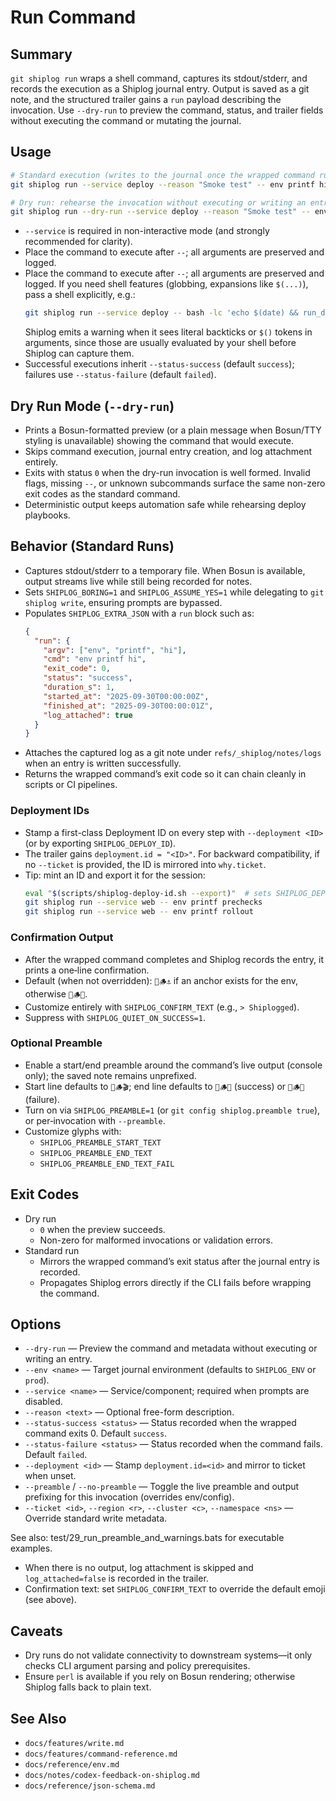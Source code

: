 # Run Command

## Summary
`git shiplog run` wraps a shell command, captures its stdout/stderr, and records the execution as a Shiplog journal entry. Output is saved as a git note, and the structured trailer gains a `run` payload describing the invocation. Use `--dry-run` to preview the command, status, and trailer fields without executing the command or mutating the journal.

## Usage
```bash
# Standard execution (writes to the journal once the wrapped command runs)
git shiplog run --service deploy --reason "Smoke test" -- env printf hi

# Dry run: rehearse the invocation without executing or writing an entry
git shiplog run --dry-run --service deploy --reason "Smoke test" -- env printf hi
```

- `--service` is required in non-interactive mode (and strongly recommended for clarity).
- Place the command to execute after `--`; all arguments are preserved and logged.
 - Place the command to execute after `--`; all arguments are preserved and logged. If you need shell features (globbing, expansions like `$(...)`), pass a shell explicitly, e.g.:
   ```bash
   git shiplog run --service deploy -- bash -lc 'echo $(date) && run_deploy'
   ```
   Shiplog emits a warning when it sees literal backticks or `$()` tokens in arguments, since those are usually evaluated by your shell before Shiplog can capture them.
- Successful executions inherit `--status-success` (default `success`); failures use `--status-failure` (default `failed`).

## Dry Run Mode (`--dry-run`)
- Prints a Bosun-formatted preview (or a plain message when Bosun/TTY styling is unavailable) showing the command that would execute.
- Skips command execution, journal entry creation, and log attachment entirely.
- Exits with status `0` when the dry-run invocation is well formed. Invalid flags, missing `--`, or unknown subcommands surface the same non-zero exit codes as the standard command.
- Deterministic output keeps automation safe while rehearsing deploy playbooks.

## Behavior (Standard Runs)
- Captures stdout/stderr to a temporary file. When Bosun is available, output streams live while still being recorded for notes.
- Sets `SHIPLOG_BORING=1` and `SHIPLOG_ASSUME_YES=1` while delegating to `git shiplog write`, ensuring prompts are bypassed.
- Populates `SHIPLOG_EXTRA_JSON` with a `run` block such as:
  ```json
  {
    "run": {
      "argv": ["env", "printf", "hi"],
      "cmd": "env printf hi",
      "exit_code": 0,
      "status": "success",
      "duration_s": 1,
      "started_at": "2025-09-30T00:00:00Z",
      "finished_at": "2025-09-30T00:00:01Z",
      "log_attached": true
    }
  }
  ```
- Attaches the captured log as a git note under `refs/_shiplog/notes/logs` when an entry is written successfully.
- Returns the wrapped command’s exit code so it can chain cleanly in scripts or CI pipelines.

### Deployment IDs

- Stamp a first-class Deployment ID on every step with `--deployment <ID>` (or by exporting `SHIPLOG_DEPLOY_ID`).
- The trailer gains `deployment.id = "<ID>"`. For backward compatibility, if no `--ticket` is provided, the ID is mirrored into `why.ticket`.
- Tip: mint an ID and export it for the session:
  ```bash
  eval "$(scripts/shiplog-deploy-id.sh --export)"  # sets SHIPLOG_DEPLOY_ID
  git shiplog run --service web -- env printf prechecks
  git shiplog run --service web -- env printf rollout
  ```

### Confirmation Output

- After the wrapped command completes and Shiplog records the entry, it prints a one‑line confirmation.
- Default (when not overridden): `🚢🪵⚓️` if an anchor exists for the env, otherwise `🚢🪵✅`.
- Customize entirely with `SHIPLOG_CONFIRM_TEXT` (e.g., `> Shiplogged`).
- Suppress with `SHIPLOG_QUIET_ON_SUCCESS=1`.

### Optional Preamble

- Enable a start/end preamble around the command’s live output (console only); the saved note remains unprefixed.
- Start line defaults to `🚢🪵🎬`; end line defaults to `🚢🪵✅` (success) or `🚢🪵❌` (failure).
- Turn on via `SHIPLOG_PREAMBLE=1` (or `git config shiplog.preamble true`), or per‑invocation with `--preamble`.
- Customize glyphs with:
  - `SHIPLOG_PREAMBLE_START_TEXT`
  - `SHIPLOG_PREAMBLE_END_TEXT`
  - `SHIPLOG_PREAMBLE_END_TEXT_FAIL`

## Exit Codes
- Dry run
  - `0` when the preview succeeds.
  - Non-zero for malformed invocations or validation errors.
- Standard run
  - Mirrors the wrapped command’s exit status after the journal entry is recorded.
  - Propagates Shiplog errors directly if the CLI fails before wrapping the command.

## Options
- `--dry-run` — Preview the command and metadata without executing or writing an entry.
- `--env <name>` — Target journal environment (defaults to `SHIPLOG_ENV` or `prod`).
- `--service <name>` — Service/component; required when prompts are disabled.
- `--reason <text>` — Optional free-form description.
- `--status-success <status>` — Status recorded when the wrapped command exits 0. Default `success`.
- `--status-failure <status>` — Status recorded when the command fails. Default `failed`.
- `--deployment <id>` — Stamp `deployment.id=<id>` and mirror to ticket when unset.
- `--preamble` / `--no-preamble` — Toggle the live preamble and output prefixing for this invocation (overrides env/config).
- `--ticket <id>`, `--region <r>`, `--cluster <c>`, `--namespace <ns>` — Override standard write metadata.

See also: test/29_run_preamble_and_warnings.bats for executable examples.
- When there is no output, log attachment is skipped and `log_attached=false` is recorded in the trailer.
- Confirmation text: set `SHIPLOG_CONFIRM_TEXT` to override the default emoji (see above).

## Caveats
- Dry runs do not validate connectivity to downstream systems—it only checks CLI argument parsing and policy prerequisites.
- Ensure `perl` is available if you rely on Bosun rendering; otherwise Shiplog falls back to plain text.

## See Also
- `docs/features/write.md`
- `docs/features/command-reference.md`
- `docs/reference/env.md`
- `docs/notes/codex-feedback-on-shiplog.md`
- `docs/reference/json-schema.md`
